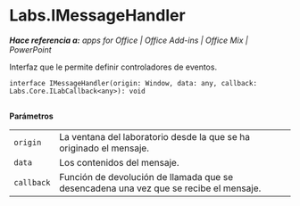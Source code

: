 
# Labs.IMessageHandler

 _**Hace referencia a:** apps for Office | Office Add-ins | Office Mix | PowerPoint_

Interfaz que le permite definir controladores de eventos.

```
interface IMessageHandler(origin: Window, data: any, callback: Labs.Core.ILabCallback<any>): void
```


## 

 **Parámetros**


|||
|:-----|:-----|
| `origin`|La ventana del laboratorio desde la que se ha originado el mensaje.|
| `data`|Los contenidos del mensaje.|
| `callback`|Función de devolución de llamada que se desencadena una vez que se recibe el mensaje.|

